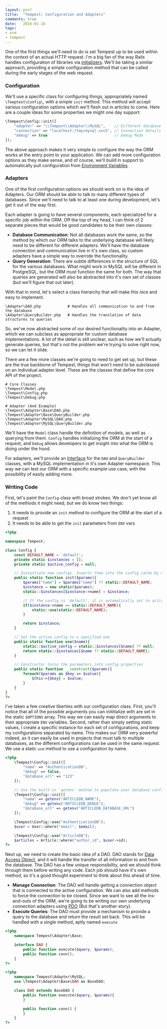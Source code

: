 ```yaml
---
layout: post
title:  "Tempest: Configuration and Adapters"
comments: true
date:   2016-01-16
tags:
- orm
- tempest
---
```

One of the first things we'll need to do is set Tempest up to be used within the context of an actual HTTP request. I'm a big fan of the way Rails handles configuration of libraries via [initializers](http://guides.rubyonrails.org/configuring.html#using-initializer-files). We'll be taking a similar approach, providing a simple configuration method that can be called during the early stages of the web request.

### Configuration
We'll use a specific class for configuring things, appropriately named `\Temptest\Config\`, with a simple `init` method. This method will accept various configuration options which we'll flesh out in articles to come. Here are a couple ideas for some properties we might one day support:

```php
\Tempest\Config::init([
    "adapter" => "\\Tempest\\Adapter\\MySQL",    // Different database adapters
    "connection" => "localhost:/tmp/mysql.sock", // Connection details
    "debug" => true                              // Debug Mode
]);
```

The above approach makes it very simple to configure the way the ORM works at the entry point to your application. We can add more configuration options as they make sense, and of course, we'll build in support to automatically pull configuration from [Environment Variables](https://en.wikipedia.org/wiki/Environment_variable).

### Adapters
One of the first configuration options we should work on is the idea of Adapters.  Our ORM should be able to talk to many different types of databases. Since we'll need to talk to at least one during development, let's get it out of the way first.

Each adapter is going to have several components, each specialized for a specific job within the ORM. Off the top of my head, I can think of 2 separate pieces that would be good candidates to be their own classes:

* **Database Communication**: Not all databases work the same, so the method by which our ORM talks to the underlying database will likely need to be different for different adapters. We'll have the database connection and communication live in it's own class, so custom adapters have a simple way to override the functionality.
* **Query Generation**: There are subtle differences in the structure of SQL for the various databases. What might work in MySQL will be different in PostgreSQL, but the ORM must function the same for both. The way that queries are generated will also be abstracted into it's own set of classes (but we'll figure that out later).

With that in mind, let's select a class hierarchy that will make this nice and easy to implement.

```
\Adapter\DAO.php            # Handles all communication to and from the database
\Adapter\QueryBuilder.php   # Handles the translation of data structures to queries
```

So, we've now abstracted some of our desired functionality into an Adapter, which we can subclass as appropriate for custom database implementations. A lot of the detail is still unclear, such as how we'll actually generate queries, but that's not the problem we're trying to solve right now, so we can let it slide.

There are a few more classes we're going to need to get set up, but these are the true backbone of Tempest, things that won't need to be subclassed on an individual adapter level. These are the classes that define the core API of the project.

```
# Core Classes
\Tempest\Model.php
\Tempest\Config.php
\Tempest\Debug.php

# Adapter (And Example)
\Tempest\Adapter\Base\DAO.php
\Tempest\Adapter\Base\QueryBuilder.php
\Tempest\Adapter\MySQL\DAO.php
\Tempest\Adapter\MySQL\QueryBuilder.php
```

We'll have the `Model` class handle the definition of models, as well as querying from them. `Config` handles initializing the ORM at the start of a request, and `Debug` allows developers to get insight into what the ORM is doing under the hood.

For adapters, we'll provide an [Interface](https://secure.php.net/manual/en/language.oop5.interfaces.php) for the `DAO` and `QueryBuilder` classes, with a MySQL implementation in it's own Adapter namespace. This way we can test our ORM with a specific example use case, with the possibility of easily adding more.

### Writing Code
First, let's paint the `Config` class with broad strokes. We don't yet know all of the methods it might need, but we do know two things:

1. It needs to provide an `init` method to configure the ORM at the start of a request
2. It needs to be able to get the `init` parameters from `ENV` vars

```php
<?php

namespace Tempest;

class Config {
	const DEFAULT_NAME = 'default';
	private static $instances = [];
	private static $active_config = null;

	// Instantiate new configs. Inserts them into the config cache by name.
	public static function init($params){
		$params["name"] = $params["name"] ?? static::DEFAULT_NAME;
		$instance = new static($params);
		static::$instances[$instance->name] = $instance;

		// If the config is 'default', it is automatically set to active.
		if($instance->name == static::DEFAULT_NAME){
			static::use(static::DEFAULT_NAME);
		}

		return $instance;
	}

	// Set the active config to a specified one
	public static function use($name){
		static::$active_config = static::$instances[$name] ?? null;
		return static::$instances[$name ?? static::DEFAULT_NAME];
	}

	// Constructor turns the parameters into config properties
	public static function __construct($params){
		foreach($params as $key => $value){
			$this->{$key} = $value;
		}
	}
}
?>
```

I've taken a few creative liberties with our configuration class. First, you'll notice that all of the possible arguments you can inititialize with are set in the static `$OPTIONS` array.  This way we can easily map direct arguments to their appropriate `ENV` variables. Second, rather than simply setting static values, I create a specific instance for each set of configurations, and keep my configurations separated by name. This makes our ORM very powerful indeed, as it can easily be used in projects that must talk to multiple databases, as the different configurations can be used in the same request. We use a static `use` method to use a configuration by name.

```php
<?php
	\Tempest\Config::init([
		"name" => "AuthenticationDB",
		"debug" => false,
		"database_url" => "123"
	]);

	// Use the built-in `getenv` method to populate your database config from ENV vars
	\Tempest\Config::init([
		"name" => getenv("ARTICLEDB_NAME"),
		"debug" => getenv("ARTICLEDB_DEBUG"),
		"database_url" => getenv("ARTICLEDB_DATABASE_URL")
	]);

    \Tempest\Config::use("AuthenticationDB");
    $user = User::where("email", $email);

    \Tempest\Config::use("ArticleDB");
    $articles = Article::where("author_id", $user->id);
?>
```

Next up, we need to create the basic idea of a DAO. DAO stands for [Data Access Object](https://en.wikipedia.org/wiki/Data_access_object), and it will handle the transfer of all information to and from the database. The DAO has a few unique responsibility, and we should think through them before writing any code. Each job should have it's own method, so it's a good thought experiment to think about this ahead of time.

* **Manage Connection**: The DAO will handle getting a connection object that is connected to the active configuration. We can also add methods to force the connection to be closed. Since we want to see all the ins-and-outs of the ORM, we're going to be writing our own underlying connection adapters using [PDO](https://secure.php.net/manual/en/book.pdo.php) (But that's another story).
* **Execute Queries**: The DAO must provide a mechanism to provide a query to the database and return the result set back. This will be handled with a single method, aptly named `execute`

```php
<?php
	namespace Tempest\Adapter\Base;

	interface DAO {
		public function execute($query, $params);
		public function conn();
	}
?>
```

```php
<?php
	namespace Tempest\Adapter\MySQL;
	use \Tempest\Adapter\Base\DAO as BaseDAO;

	class DAO extends BaseDAO {
		public function execute($query, $params){
		}

		public function conn() {
		}
	}
?>
```
